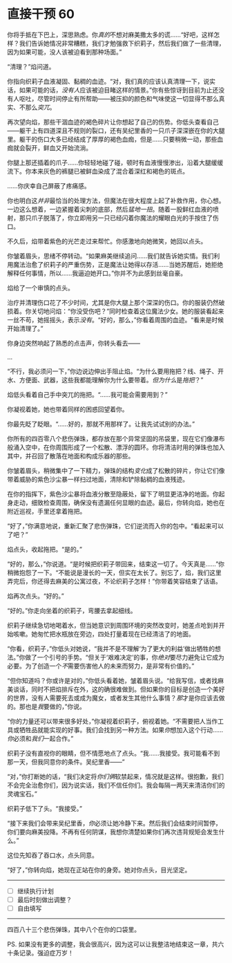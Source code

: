# 直接干预 60

你将手抵在下巴上，深思熟虑。你*真的*不想对麻美撒太多的谎……“好吧，这样怎样？我们告诉她情况非常糟糕，我们才勉强救下织莉子，然后我们做了一些清理，因为如果可能，没人该被迫看到那种场面。”

“清理？”焰问道。

你指向织莉子血液凝固、黏稠的血迹。“对，我们真的应该认真清理一下，说实话，如果可能的话，*没有人*应该被迫目睹这样的情景。”你有些惊讶到目前为止还没有人呕吐，尽管时间停止有所帮助——被压抑的颜色和气味使这一切显得不那么真实、不那么*突兀*。

再次望向焰，那些干涸血迹的褐色碎片让你想起了自己的伤势。你低头查看自己——躯干上有四道深且不规则的裂口，还有吴纪里香的一只爪子深深嵌在你的大腿里。躯干的伤口大多已经结成了厚厚的褐色血痂，但是……只要稍微一动，那些血痂就会裂开，鲜血又开始流淌。

你腿上那还插着的爪子……你轻轻地碰了碰，顿时有血液慢慢渗出，沿着大腿缓缓流下。你本来灰色的裤腿已被鲜血染成了混合着深红和褐色的斑点。

……你庆幸自己屏蔽了疼痛感。

你也明白这*并非*最恰当的处理方法，但魔法在很大程度上起了补救作用，你心想。一边这么想着，一边紧握着尖刺的底部，然后*猛地一扭*。随着一股鲜红血液的喷射，那只爪子脱落了，你立即用另一只已经闪着你魔法的耀眼白光的手按住了伤口。

不久后，焰带着紫色的光芒走过来帮忙。你感激地向她微笑，她回以点头。

你皱着眉头，思绪不停转动。“如果麻美继续追问……我们就告诉她实情。我们利用魔法治愈了织莉子的严重伤势，正是魔法让她得以存活……当她苏醒后，她拒绝解释任何事情，所以……我逼迫她开口。”你并不为此感到丝毫自豪。

焰给了一个审慎的点头。

治疗并清理伤口花了不少时间，尤其是你大腿上那个深深的伤口。你的服装仍然破损着。你关切地问焰：“你没受伤吧？”同时检查着这位魔法少女。她的服装看起来一丝不苟，她摇摇头，表示*没有*。“好的，那么，”你看着周围的血迹。“看来是时候开始清理了。”

你身边突然响起了熟悉的点击声，你转头看去——

...

“不行，我必须问一下，”你边说边伸出手阻止焰。“为什么要用拖把？线、绳子、开水、方便面、武器，这些我都能理解你为什么要带着。*但为什么*是*拖把*？”

焰低头看着自己手中突兀的拖把。“……我可能会需要用到？”

你凝视着她，她也带着同样的困惑回望着你。

你最先眨了眨眼。“……好的，那就不用那样了。让我先试试别的办法。”

你所有的四百零八个悲伤弹珠，都存放在那个异常坚固的吊袋里，现在它们像瀑布般涌入空中，在你周围形成了一个松散、漂浮的圆环。你将清洁时用的弹珠也加入其中，并召回了散落在地面和构成乐器的那些。

你皱着眉头，稍微集中了一下精力，弹珠的结构*变化*成了松散的碎片，你让它们像带着威胁的紫色沙尘暴一样扫过地面，清除和铲除黏稠的血液残迹。

在你的指挥下，紫色沙尘暴将血液分散至隐蔽处，留下了明显更洁净的地面。你起身走动，细致检查周围，确保没有遗漏任何显眼的血迹。最后，你转向焰，她也在附近巡视，手里还拿着拖把。

“好了，”你满意地说，重新汇聚了悲伤弹珠，它们逆流而入你的包中。“看起来可以了吧？”

焰点头，收起拖把。“是的。”

“好的，那么，”你说道。“是时候把织莉子带回来，结束这一切了。今天真是……”你稍微抱怨了一下。“不能说是漫长的一天，但实在太长了。别忘了，焰，我们这里弄完后，你还得去麻美的公寓过夜，不论织莉子怎样！”你带着笑容结束了话语。

焰再次点头。“好的。”

“好的。”你走向坐着的织莉子，弯腰去拿起细线。

织莉子继续急切地喝着水，但当她意识到周围环境的突然改变时，她差点呛到并开始咳嗽。她匆忙把水瓶放在旁边，四处打量着现在已经清洁了的地面。

“你看，织莉子，”你低头对她说，“我并不是不理解‘为了更大的利益’做出牺牲的想法。”你做了一个引号的手势。“但关于‘艰难决定’的事，你*绝对*要尽力避免让它成为必要。为了创造一个*不*需要伤害他人的未来而努力，是非常有价值的。”

“但你知道吗？你或许是对的，”你低头看着她，皱着眉头说。“给我写信，或者找麻美谈话，同时不把焰排斥在外，这的确很难做到。但如果你的目标是创造一个美好的世界，没有人需要死去或成为魔女，或者发生其他什么事情？*那*才是你应该去做的。那也是*我*要做的，”你说。

“你的力量还可以带来很多好处，”你凝视着织莉子，俯视着她。“不需要把人当作工具或牺牲品就能实现的好事。我们会找到另一种方法。如果*你*想加入这个行动……*你*必须和*我们*一起合作。”

织莉子没有直视你的眼睛，但不情愿地点了点头。“我……我接受。我可能看不到那一天，但我同意你的条件。吴纪里香——”

“对，”你打断她的话，“我们决定将*你们俩*软禁起来，情况就是这样。很抱歉，我们不会完全治愈你们，因为说实话，我们不信任你们。我会每隔一两天来清洁你们的灵魂宝石。”

织莉子低下了头。“我接受。”

“接下来我们会带来吴纪里香，*你*必须让她冷静下来。然后我们会结束时间暂停，你们要向麻美投降。不再有任何阴谋，我想你清楚如果你们再次违背规矩会发生什么。”

这位先知吞了吞口水，点头同意。

“好了，”你转向焰，她现在正站在你的身旁。她对你点头，目光坚定。

---

- [ ] 继续执行计划
- [ ] 最后时刻做出调整？
- [ ] 自由填写

---

四百八十三个悲伤弹珠，其中八个在你的口袋里。

PS. 如果没有更多的调整，我会很高兴，因为这可以让我整洁地结束这一章，共六十条记录。强迫症万岁！
